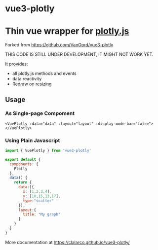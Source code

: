 # vue3-plotly

# Thin vue wrapper for [plotly.js](https://plot.ly/javascript/)

Forked from <https://github.com/VanOord/vue3-plotly>

THIS CODE IS STILL UNDER DEVELOPMENT, IT MIGHT NOT WORK YET.

It provides:
  - all plotly.js methods and events
  - data reactivity
  - Redraw on resizing

## Usage

### As Single-page Compoment
```vue
<VuePlotly :data="data" :layout="layout" :display-mode-bar="false"></VuePlotly>
```

### Using Plain Javascript

```javascript
import { VuePlotly } from 'vue3-plotly'

export default {
  components: {
    Plotly
  },
  data() {
    return {
      data:[{
        x: [1,2,3,4],
        y: [10,15,13,17],
        type:"scatter"
      }],
      layout:{
        title: "My graph"
      }
    }
  }
}
```

More documentation at <https://clalarco.github.io/vue3-plotly/>

